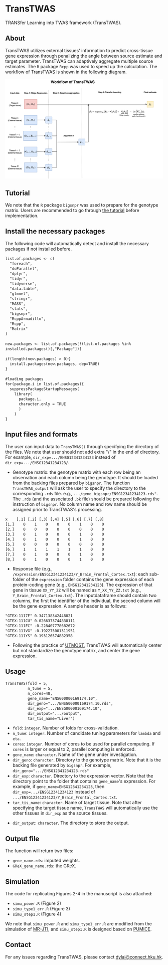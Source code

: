 # TransTWAS

TRANSfer Learning into TWAS framework (TransTWAS).

## About

TransTWAS utilizes external tissues' information to predict cross-tissue gene expression through penalizing the angle between source estimate and target parameter. TransTWAS can adaptively aggregate multiple source estimates. The `R` package `Rcpp` was used to speed up the calculation. The workflow of TransTWAS is shown in the following diagram.

![](./flowchart.png)

## Tutorial

We note that the `R` package `bigsnpr` was used to prepare for the genotype matrix. Users are recommended to go through [the tutorial](https://privefl.github.io/bigsnpr/) before implementation.

## Install the necessary packages

The following code will automatically detect and install the necessary packages if not installed before.

```         
list.of.packages <- c(
  "foreach",
  "doParallel",
  "dplyr",
  "tidyr",
  "tidyverse",
  "data.table",
  "glmnet",
  "stringr",
  "MASS", 
  "stats",
  "bigsnpr",
  "RcppArmadillo",
  "Rcpp",
  "Matrix"
)

new.packages <- list.of.packages[!(list.of.packages %in% installed.packages()[,"Package"])]

if(length(new.packages) > 0){
  install.packages(new.packages, dep=TRUE)
}

#loading packages
for(package.i in list.of.packages){
  suppressPackageStartupMessages(
    library(
      package.i, 
      character.only = TRUE
      )
    )
}
```

## Input files and formats

The user can input data to `TransTWAS()` through specifying the directory of the files. We note that user should not add extra "/" in the end of directory. For example, `dir_exp=.../ENSG12341234123` instead of `dir_exp=.../ENSG12341234123/`. 

-   Genotype matrix: the genotype matrix with each row being an observation and each column being the genotype. It should be loaded from the backing files prepared by `bigsnpr`. The function `TransTWAS_output` will ask the user to specify the directory to the corresponding `.rds` file. e.g., `.../geno_bigsnpr/ENSG12341234123.rds"`. The `.rds` (and the associated `.bk` file) should be prepared following the instruction of `bigsnpr`. No column name and row name should be assigned prior to TransTWAS's processing.

```
x    [,1] [,2] [,3] [,4] [,5] [,6] [,7] [,8]
[1,]    0    1    0    0    0    1    0    0
[2,]    0    0    0    0    0    0    0    0
[3,]    0    1    0    0    0    1    0    0
[4,]    0    1    0    0    0    1    0    0
[5,]    0    0    0    0    0    0    0    0
[6,]    1    1    1    1    1    1    0    0
[7,]    0    1    0    0    0    1    0    0
[8,]    0    1    0    0    0    1    0    0
```

-   Response file (e.g., `/expression/ENSG12341234123/Y_Brain_Frontal_Cortex.txt`): each sub-folder of the `expression` folder contains the gene expression of each protein-coding gene (e.g., `ENSG12341234123`). The expression of that gene in tissue `XX_YY_ZZ` will be named as `Y_XX_YY_ZZ.txt` (e.g., `Y_Brain_Frontal_Cortex.txt`). The inputdataframe should contain two columns, the first the identifier of the individual, the second column will be the gene expression. A sample header is as follows:

```         
"GTEX-1117F" 0.347138342448021
"GTEX-111CU" 0.0266373744838111
"GTEX-111FC" -0.228407778682672
"GTEX-111VG" -0.192275001311951
"GTEX-111YS" 0.193126574882358
```

* Following the practice of [UTMOST](https://www.nature.com/articles/s41588-019-0345-7), TransTWAS will automatically center but not standardize the genotype matrix, and center the gene expression.

## Usage

```         
TransTWAS(fold = 5, 
          n_tune = 5, 
          n_cores=48,
          gene_name="ENSG00000169174.10",
          dir_geno=".../ENSG00000169174.10.rds",
          dir_exp=".../ENSG00000169174.10",
          dir_output=".../output",
          tar_tis_name="Liver")
```

-   `fold`: `integer`. Number of folds for cross-validation.
-   `n_tune`: `integer`. Number of candidate tuning parameters for `lambda` and `eta`.
-   `cores`: `integer`. Number of cores to be used for parallel computing. If `cores` is larger or equal to 2, parallel computing is enforced.
-   `gene_name`: `character`. Name of the gene under investigation.
-   `dir_geno`: `character`. Directory to the genotype matrix. Note that it is the backing file generated by `bigsnpr`. For example, `dir_geno=".../ENSG12341234123.rds"`
-   `dir_exp`: `character`. Directory to the expression vector. Note that the directory point to the folder that contains `gene_name`'s expression. For example, if `gene_name=ENSG12341234123`, then `dir_exp=.../ENSG12341234123` instead of `.../ENSG12341234123/Y_Brain_Frontal_Cortex.txt`.
-   `tar_tis_name`: `character`. Name of target tissue. Note that after specifying the target tissue name, `TransTWAS` will automatically use the other tissues in `dir_exp` as the source tissues.
* `dir_output`: `character`. The directory to store the output.

## Output file

The function will return two files:

-   `gene_name.rds`: imputed weights.
-   `GReX_gene_name.rds`: the GReX.

## Simulation

The code for replicating Figures 2-4 in the manuscript is also attached:

* `simu_power.R` (Figure 2)
* `simu_type1_err.R` (Figure 3)
* `simu_step1.R` (Figure 4)

We note that `simu_power.R` and `simu_type1_err.R` are modified from the simulation of [MR-JTI](https://github.com/gamazonlab/MR-JTI/tree/master/simulation), and `simu_step1.R` is designed based on [PUMICE](https://github.com/ckhunsr1/PUMICE).

## Contact

For any issues regarding TransTWAS, please contact <dylai@connect.hku.hk>.

